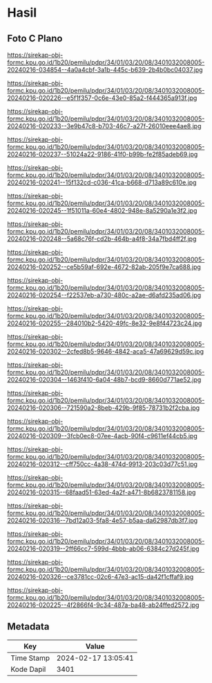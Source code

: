 # Hasil

## Foto C Plano

https://sirekap-obj-formc.kpu.go.id/1b20/pemilu/pdpr/34/01/03/20/08/3401032008005-20240216-034854--4a0a4cbf-3a1b-445c-b639-2b4b0bc04037.jpg

https://sirekap-obj-formc.kpu.go.id/1b20/pemilu/pdpr/34/01/03/20/08/3401032008005-20240216-020226--e5f1f357-0c6e-43e0-85a2-f444365a913f.jpg

https://sirekap-obj-formc.kpu.go.id/1b20/pemilu/pdpr/34/01/03/20/08/3401032008005-20240216-020233--3e9b47c8-b703-46c7-a27f-26010eee4ae8.jpg

https://sirekap-obj-formc.kpu.go.id/1b20/pemilu/pdpr/34/01/03/20/08/3401032008005-20240216-020237--51024a22-9186-41f0-b99b-fe2f85adeb69.jpg

https://sirekap-obj-formc.kpu.go.id/1b20/pemilu/pdpr/34/01/03/20/08/3401032008005-20240216-020241--15f132cd-c036-41ca-b668-d713a89c610e.jpg

https://sirekap-obj-formc.kpu.go.id/1b20/pemilu/pdpr/34/01/03/20/08/3401032008005-20240216-020245--1f51011a-60e4-4802-948e-8a5290a1e3f2.jpg

https://sirekap-obj-formc.kpu.go.id/1b20/pemilu/pdpr/34/01/03/20/08/3401032008005-20240216-020248--5a68c76f-cd2b-464b-a4f8-34a7fbd4ff2f.jpg

https://sirekap-obj-formc.kpu.go.id/1b20/pemilu/pdpr/34/01/03/20/08/3401032008005-20240216-020252--ce5b59af-692e-4672-82ab-205f9e7ca688.jpg

https://sirekap-obj-formc.kpu.go.id/1b20/pemilu/pdpr/34/01/03/20/08/3401032008005-20240216-020254--f22537eb-a730-480c-a2ae-d6afd235ad06.jpg

https://sirekap-obj-formc.kpu.go.id/1b20/pemilu/pdpr/34/01/03/20/08/3401032008005-20240216-020255--284010b2-5420-49fc-8e32-9e8f44723c24.jpg

https://sirekap-obj-formc.kpu.go.id/1b20/pemilu/pdpr/34/01/03/20/08/3401032008005-20240216-020302--2cfed8b5-9646-4842-aca5-47a69629d59c.jpg

https://sirekap-obj-formc.kpu.go.id/1b20/pemilu/pdpr/34/01/03/20/08/3401032008005-20240216-020304--1463f410-6a04-48b7-bcd9-8660d771ae52.jpg

https://sirekap-obj-formc.kpu.go.id/1b20/pemilu/pdpr/34/01/03/20/08/3401032008005-20240216-020306--721590a2-8beb-429b-9f85-78731b2f2cba.jpg

https://sirekap-obj-formc.kpu.go.id/1b20/pemilu/pdpr/34/01/03/20/08/3401032008005-20240216-020309--3fcb0ec8-07ee-4acb-90f4-c9611ef44cb5.jpg

https://sirekap-obj-formc.kpu.go.id/1b20/pemilu/pdpr/34/01/03/20/08/3401032008005-20240216-020312--cff750cc-4a38-474d-9913-203c03d77c51.jpg

https://sirekap-obj-formc.kpu.go.id/1b20/pemilu/pdpr/34/01/03/20/08/3401032008005-20240216-020315--68faad51-63ed-4a2f-a471-8b6823781158.jpg

https://sirekap-obj-formc.kpu.go.id/1b20/pemilu/pdpr/34/01/03/20/08/3401032008005-20240216-020316--7bd12a03-5fa8-4e57-b5aa-da62987db3f7.jpg

https://sirekap-obj-formc.kpu.go.id/1b20/pemilu/pdpr/34/01/03/20/08/3401032008005-20240216-020319--2ff66cc7-599d-4bbb-ab06-6384c27d245f.jpg

https://sirekap-obj-formc.kpu.go.id/1b20/pemilu/pdpr/34/01/03/20/08/3401032008005-20240216-020326--ce3781cc-02c6-47e3-ac15-da42f1cffaf9.jpg

https://sirekap-obj-formc.kpu.go.id/1b20/pemilu/pdpr/34/01/03/20/08/3401032008005-20240216-020225--4f2866f4-9c34-487a-ba48-ab24ffed2572.jpg


## Metadata

| Key        | Value               |
| ---------- | ------------------- |
| Time Stamp | 2024-02-17 13:05:41 |
| Kode Dapil | 3401                |



